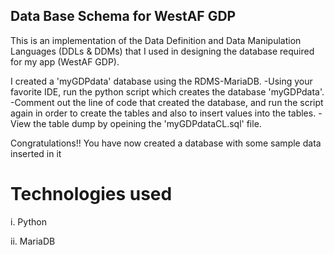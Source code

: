 ## Data Base Schema for WestAF GDP

This is an implementation of the Data Definition and Data Manipulation Languages (DDLs &amp; DDMs) that I used in designing the database required for my app (WestAF GDP).  

I created a 'myGDPdata' database using the RDMS-MariaDB. 
-Using your favorite IDE, run the python script which creates the database 'myGDPdata'.
-Comment out the line of code that created the database, and run the script again in order to create the tables and also to insert values into the tables.
-View the table dump by opeining the 'myGDPdataCL.sql' file.

Congratulations!! You have now created a database with some sample data inserted in it

# Technologies used

i.   Python

ii.  MariaDB
